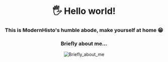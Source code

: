 <h1 align="center">🖐 Hello world!</h1>

<h3 align="center">This is ModernHisto's humble abode, make yourself at home &#128513</h3>
<h3 align="center">Briefly about me...</h3>
<div align="center"><img src="https://media1.tenor.com/m/usffC_4nBswAAAAd/beavis-beavis-and-butthead.gif" alt="Briefly_about_me"/></div>

